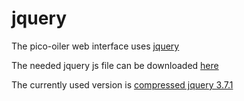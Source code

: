 # jquery

The pico-oiler web interface uses [jquery](https://jquery.com)

The needed jquery js file can be downloaded [here](https://jquery.com/download/)

The currently used version is [compressed jquery 3.7.1](https://code.jquery.com/jquery-3.7.1.min.js)




